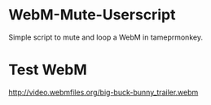 # WebM-Mute-Userscript
Simple script to mute and loop a WebM in tameprmonkey.

# Test WebM
http://video.webmfiles.org/big-buck-bunny_trailer.webm
